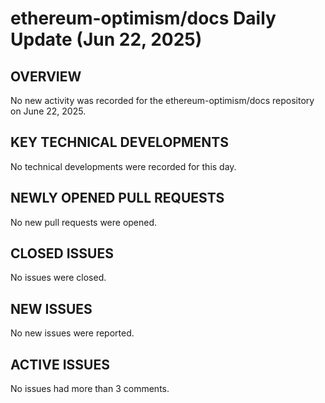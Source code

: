 # ethereum-optimism/docs Daily Update (Jun 22, 2025)
## OVERVIEW 
No new activity was recorded for the ethereum-optimism/docs repository on June 22, 2025.

## KEY TECHNICAL DEVELOPMENTS
No technical developments were recorded for this day.

## NEWLY OPENED PULL REQUESTS
No new pull requests were opened.

## CLOSED ISSUES
No issues were closed.

## NEW ISSUES
No new issues were reported.

## ACTIVE ISSUES
No issues had more than 3 comments.